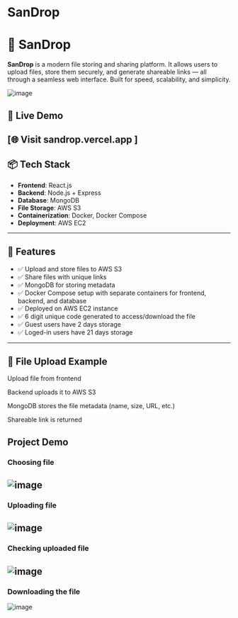 # SanDrop

# 🚀 SanDrop

**SanDrop** is a modern file storing and sharing platform. It allows users to upload files, store them securely, and generate shareable links — all through a seamless web interface. Built for speed, scalability, and simplicity.

![image](https://github.com/user-attachments/assets/f71169da-2c8a-4396-9da8-918d2603dda7)


## 🔗 Live Demo

[🌐 Visit sandrop.vercel.app ]
---

## 📦 Tech Stack

- **Frontend**: React.js
- **Backend**: Node.js + Express
- **Database**: MongoDB
- **File Storage**: AWS S3
- **Containerization**: Docker, Docker Compose
- **Deployment**: AWS EC2

---

## 🧠 Features

- ✅ Upload and store files to AWS S3  
- ✅ Share files with unique links  
- ✅ MongoDB for storing metadata  
- ✅ Docker Compose setup with separate containers for frontend, backend, and database  
- ✅ Deployed on AWS EC2 instance
- ✅ 6 digit unique code generated to access/download the file
- ✅ Guest users have 2 days storage
- ✅ Loged-in users have 21 days storage


---
## 📁 File Upload Example
Upload file from frontend

Backend uploads it to AWS S3

MongoDB stores the file metadata (name, size, URL, etc.)

Shareable link is returned


## Project Demo
### Choosing file
![image](https://github.com/user-attachments/assets/9e62f261-208f-4c78-9e2b-f035ed275846)
---
### Uploading file
![image](https://github.com/user-attachments/assets/d3ba866d-a3e9-4494-983b-603398508e97)
---
### Checking uploaded file
![image](https://github.com/user-attachments/assets/893f9717-e721-4b57-83a5-fee179bc7533)
---
### Downloading the file
![image](https://github.com/user-attachments/assets/a836a743-938d-4640-9078-13b174ceb566)


